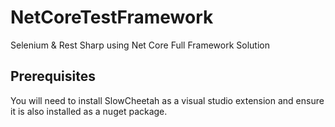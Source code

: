 # NetCoreTestFramework
Selenium &amp; Rest Sharp using Net Core Full Framework Solution

## Prerequisites
You will need to install SlowCheetah as a visual studio extension and ensure it is also installed as a nuget package.
